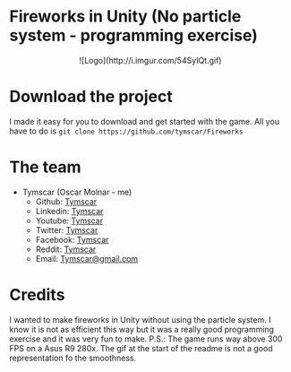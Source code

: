 # Fireworks in Unity (No particle system - programming exercise)
<center>![Logo](http://i.imgur.com/54SyIQt.gif)</center>


# Download the project

I made it easy for you to download and get started with the game. All you have to do is `git clone https://github.com/tymscar/Fireworks`

# The team

* Tymscar (Oscar Molnar - me)
  * Github: [Tymscar](https://www.github.com/tymscar)
  * Linkedin: [Tymscar](www.linkedin.com/in/tymscar)
  * Youtube: [Tymscar](http://www.youtube.com/tymscar)
  * Twitter: [Tymscar](https://www.twitter.com/tymscar)
  * Facebook: [Tymscar](https://www.facebook.com/tymscar)
  * Reddit: [Tymscar](https://www.reddit.com/u/tymscar)
  * Email: [Tymscar@gmail.com](mailto:tymscar@gmail.com)
  
# Credits

I wanted to make fireworks in Unity without using the particle system. I know it is not as efficient this way but it was a really good programming exercise and it was very fun to make.
P.S.: The game runs way above 300 FPS on a Asus R9 280x. The gif at the start of the readme is not a good representation fo the smoothness.
